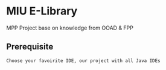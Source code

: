 # MIU E-Library

MPP Project base on knowledge from OOAD & FPP

## Prerequisite

```
Choose your favoirite IDE, our project with all Java IDEs
```

